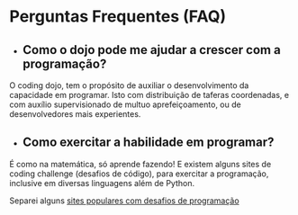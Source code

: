 # Perguntas Frequentes (FAQ)

- ## Como o dojo pode me ajudar a crescer com a programação?

O coding dojo, tem o propósito de auxiliar o desenvolvimento da capacidade em programar.
Isto com distribuição de taferas coordenadas, e com auxílio supervisionado de multuo aprefeiçoamento, ou de desenvolvedores mais experientes.

- ## Como exercitar a habilidade em programar?

É como na matemática, só aprende fazendo! E existem alguns sites de coding challenge (desafios de código),
 para exercitar a programação, inclusive em diversas linguagens além de Python.

Separei alguns [sites populares com desafios de programação](/docs/coding_challenge)
